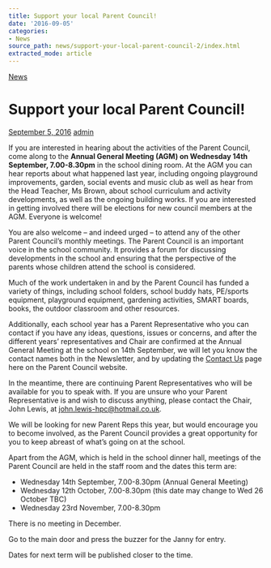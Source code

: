 ```yaml
---
title: Support your local Parent Council!
date: '2016-09-05'
categories:
- News
source_path: news/support-your-local-parent-council-2/index.html
extracted_mode: article
---
```

[News](category/news/)

# Support your local Parent Council!

[September 5, 2016](news/support-your-local-parent-council-2/) [admin](author/admin/)

If you are interested in hearing about the activities of the Parent Council, come along to the&nbsp;**Annual General Meeting (AGM) on Wednesday 14th September, 7.00-8.30pm** in the school dining room. At the AGM you can hear reports about what happened last year, including ongoing playground improvements, garden, social events and music club as well as hear from the Head Teacher, Ms Brown, about school curriculum and activity developments, as well as the ongoing building works. If you are interested in getting involved there will be elections for new council members at the AGM. Everyone is welcome!

You are also welcome – and indeed urged – to attend any of the other Parent Council’s monthly meetings. The Parent Council is an important voice in the school community. It provides a forum for discussing developments in the school and ensuring that the perspective of the parents whose children attend the school is considered.

Much of the work undertaken in and by the Parent Council has funded a variety of things, including school folders, school buddy hats, PE/sports equipment, playground equipment, gardening activities, SMART boards, books, the outdoor classroom and other resources.

Additionally, each school year has a Parent Representative who you can contact if you have any ideas, questions, issues or concerns, and after the different years’ representatives and Chair are confirmed at the Annual General Meeting at the school on 14th September, we will let you know the contact names both in the Newsletter, and by updating the [Contact Us](contact-us/) page here on the Parent Council website.

In the meantime, there are continuing Parent Representatives who will be available for you to speak with. If you are unsure who your Parent Representative is and wish to discuss anything, please contact the Chair, John Lewis, at [john.lewis-hpc@hotmail.co.uk](mailto:john.lewis-hpc@hotmail.co.uk).

We will be looking for new Parent Reps this year, but would encourage you to become involved, as the Parent Council provides a great opportunity for you to keep abreast of what’s going on at the school.

Apart from the AGM, which is held in the school dinner hall, meetings of the Parent Council are held in the staff room and the dates this term are:

- Wednesday 14th September, 7.00-8.30pm (Annual General Meeting)
- Wednesday 12th October, 7.00-8.30pm (this date may change to Wed 26 October TBC)
- Wednesday 23rd November, 7.00-8.30pm

There is no meeting in December.

Go to the main door and press the buzzer for the Janny for entry.

Dates for next term will be published closer to the time.
